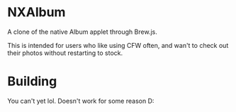 # NXAlbum

A clone of the native Album applet through Brew.js.

This is intended for users who like using CFW often, and wan't to check out their photos without restarting to stock.

# Building

You can't yet lol. Doesn't work for some reason D: